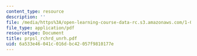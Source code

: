 ```yaml
---
content_type: resource
description: ''
file: /media/https%3A/open-learning-course-data-rc.s3.amazonaws.com/1-054-mechanics-and-design-of-concrete-structures-spring-2004/6a533e46041c016dbc42057f9810177e_prpsl_rchrd_unrh.pdf
file_type: application/pdf
resourcetype: Document
title: prpsl_rchrd_unrh.pdf
uid: 6a533e46-041c-016d-bc42-057f9810177e
---
```

